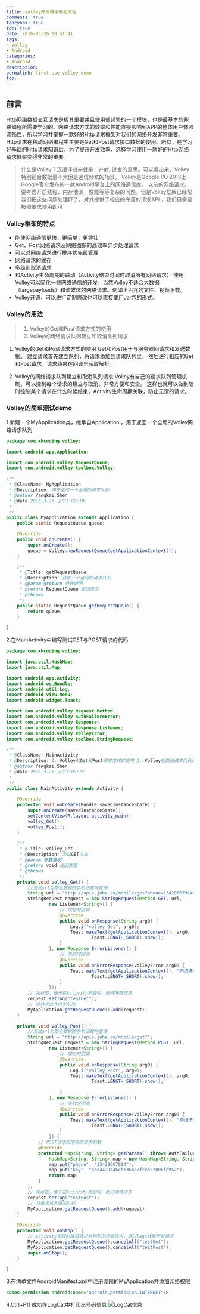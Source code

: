 ```yaml
---
title: volley开源框架的初体验
comments: true
fancybox: true
toc: true
date: 2016-03-26 00:51:41
tags:
- volley
- Android
categories:
- Android
description:
permalink: first-use-volley-demo
top:
---
```

<h2 id="intro">前言</h2>Http网络数据交互请求是极其重要并且使用很频繁的一个模块，也是最基本的网络编程所需要学习的。网络请求方式的效率和性能直接影响到APP的整体用户体验流畅性，所以学习并掌握一款好的Http请求框架对我们的网络开发非常重要。Http请求在移动网络编程中主要是Get和Post请求接口数据的使用。所以，在学习好基础的Http请求知识后，为了提升开发效率，选择学习使用一款好的Http网络请求框架变得非常的重要。

> 什么是Volley？汉语译过来就是：齐射; 迸发的意思。可以看出来，Volley特别适合数据量不大但是通信频繁的场景。
> Volley是Google I/O 2013上Google官方发布的一款Android平台上的网络通信库。
> 以前的网络请求，要考虑开启线程、内存泄漏、性能等等复杂的问题。但是Volley框架已经帮我们把这些问题处理好了，对外提供了相应的完善的请求API ，我们只需要按照要求使用即可

### Volley框架的特点
- 能使网络通信更快，更简单，更健壮
- Get、Post网络请求及网络图像的高效率异步处理请求
- 可以对网络请求进行排序优先级管理
- 网络请求的缓存
- 多级别取消请求
- 和Activity生命周期的联动（Activity结束时同时取消所有网络请求）
使用Volley可以简化一些网络通信的开发，当然Volley不适合大数据（largepayloads）和流媒体的网络请求。例如上百兆的文件、视频下载。
- Volley开源，可以进行定制修改也可以直接使用Jar包的形式。

### Volley的用法
> 1. Volley的Get和Post请求方式的使用
> 1. Volley的网络请求队列建立和取消队列请求

1. Volley的Get和Post请求方式的使用
Get和Post用于与服务器间请求和发送数据。
建立请求首先建立队列，将请求添加到请求队列里。
然后进行相应的Get和Post请求，请求结果在回调里获取解析。

1. Volley的网络请求队列建立和取消队列请求
Volley有自己的请求队列管理机制，可以控制每个请求的建立与取消。非常方便和安全。
这样也就可以做到随时控制某个请求在什么时候结束，Activity生命周期关联，防止无谓的请求。

### Volley的简单测试demo

1.新建一个MyApplication类，继承自Application ，用于返回一个全局的Volley网络请求队列
```java
package com.xkcoding.volley;

import android.app.Application;

import com.android.volley.RequestQueue;
import com.android.volley.toolbox.Volley;

/**
 * @ClassName: MyApplication
 * @Description: 用于生成一个全局的请求队列
 * @author Yangkai.Shen
 * @date 2016-3-26 上午1:09:10
 * 
 */
public class MyApplication extends Application {
	public static RequestQueue queue;

	@Override
	public void onCreate() {
		super.onCreate();
		queue = Volley.newRequestQueue(getApplicationContext());
	}

	/**
	 * @Title: getRequestQueue
	 * @Description: 获取一个全局的请求队列
	 * @param @return 参数说明
	 * @return RequestQueue 返回类型
	 * @throws
	 */
	public static RequestQueue getRequestQueue() {
		return queue;
	}

}
```
	
2.在MainActivity中编写测试GET与POST请求的代码
```java
package com.xkcoding.volley;

import java.util.HashMap;
import java.util.Map;

import android.app.Activity;
import android.os.Bundle;
import android.util.Log;
import android.view.Menu;
import android.widget.Toast;

import com.android.volley.Request.Method;
import com.android.volley.AuthFailureError;
import com.android.volley.Response;
import com.android.volley.Response.Listener;
import com.android.volley.VolleyError;
import com.android.volley.toolbox.StringRequest;

/**
 * @ClassName: MainActivity
 * @Description: 1. Volley的Get和Post请求方式的使用 2. Volley的网络请求队列建立和取消队列请求
 * @author Yangkai.Shen
 * @date 2016-3-26 上午1:08:27
 * 
 */
public class MainActivity extends Activity {

	@Override
	protected void onCreate(Bundle savedInstanceState) {
		super.onCreate(savedInstanceState);
		setContentView(R.layout.activity_main);
		volley_Get();
		volley_Post();
	}

	/**
	 * @Title: volley_Get
	 * @Description: 测试GET方法
	 * @param 参数说明
	 * @return void 返回类型
	 * @throws
	 */
	private void volley_Get() {
		//测试url为聚合数据的手机归属地查询
		String url = "http://apis.juhe.cn/mobile/get?phone=13429667914&key=ebe4429a46cb136bc7fcee57806fe952";
		StringRequest request = new StringRequest(Method.GET, url,
				new Listener<String>() {
					// 成功时回调
					@Override
					public void onResponse(String arg0) {
						Log.i("volley_Get", arg0);
						Toast.makeText(getApplicationContext(), arg0,
								Toast.LENGTH_SHORT).show();
					}
				}, new Response.ErrorListener() {
					// 失败时回调
					@Override
					public void onErrorResponse(VolleyError arg0) {
						Toast.makeText(getApplicationContext(), "网络请求失败",
								Toast.LENGTH_SHORT).show();
					}
				});
		// 加标签，便于在Activity销毁时，断开网络请求
		request.setTag("testGet");
		// 将请求放入请求队列
		MyApplication.getRequestQueue().add(request);
	}

	private void volley_Post() {
		//测试url为聚合数据的手机归属地查询
		String url = "http://apis.juhe.cn/mobile/get?";
		StringRequest request = new StringRequest(Method.POST, url,
				new Listener<String>() {
					// 成功时回调
					@Override
					public void onResponse(String arg0) {
						Log.i("volley_Post", arg0);
						Toast.makeText(getApplicationContext(), arg0,
								Toast.LENGTH_SHORT).show();

					}
				}, new Response.ErrorListener() {
					// 失败时回调
					@Override
					public void onErrorResponse(VolleyError arg0) {
						Toast.makeText(getApplicationContext(), "网络请求失败",
								Toast.LENGTH_SHORT).show();
					}
				}) {
			// POST请求所附带的请求参数
			@Override
			protected Map<String, String> getParams() throws AuthFailureError {
				HashMap<String, String> map = new HashMap<String, String>();
				map.put("phone", "13429667914");
				map.put("key", "ebe4429a46cb136bc7fcee57806fe952");
				return map;
			}
		};
		// 加标签，便于在Activity销毁时，断开网络请求
		request.setTag("testPost");
		// 将请求放入请求队列
		MyApplication.getRequestQueue().add(request);
	}

	@Override
	protected void onStop() {
		// Activity销毁时取消请求队列列的所有请求，通过Tags找到所有请求
		MyApplication.getRequestQueue().cancelAll("testGet");
		MyApplication.getRequestQueue().cancelAll("testPost");
		super.onStop();
	}

}
```
	
3.在清单文件AndroidManifest.xml中注册刚刚的MyApplication并添加网络权限
```xml
<uses-permission android:name="android.permission.INTERNET"/>
```

4.Ctrl+F11 成功在LogCat中打印出号码信息
![LogCat信息](/resources/volley-demo-20160326012642.png)

